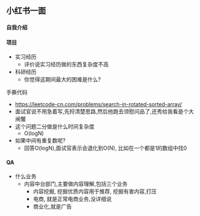## 小红书一面

#### 自我介绍

#### 项目

- 实习经历
  - 评价说实习经历做的东西复杂度不高
- 科研经历
  - 你觉得这期间最大的困难是什么?

手撕代码

- https://leetcode-cn.com/problems/search-in-rotated-sorted-array/
- 面试官说不用急着写,先捋清楚思路,然后他跑去领慰问品了,还秀给我看是个大闸蟹
- 这个问题二分做是什么时间复杂度
  - O(logN)
- 如果中间有重复数呢?
  - 回答O(logN),面试官表示会退化到O(N), 比如在一个都是1的数组中找0

#### QA

- 什么业务
  - 内容中台部门,主要做内容理解,包括三个业务
    - 内容挖掘, 挖掘优质内容用于推荐, 挖掘有害内容,打压
    - 电商, 就是正常电商业务,没详细说
    - 商业化,就是广告